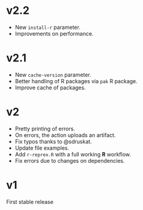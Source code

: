 # v2.2

- New `install-r` parameter.
- Improvements on performance.

# v2.1

- New `cache-version` parameter.
- Better handling of R packages via `pak` R package.
- Improve cache of packages.

# v2

- Pretty printing of errors.
- On errors, the action uploads an artifact.
- Fix typos thanks to @sdruskat.
- Update file examples.
- Add `r-reprex.R` with a full working **R** workflow.
- Fix errors due to changes on dependencies.



# v1

First stable release

